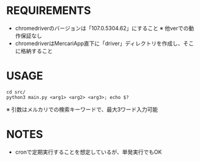 # REQUIREMENTS
  - chromedriverのバージョンは「107.0.5304.62」にすること
  ※ 他verでの動作保証なし
  - chromedriverはMercariApp直下に「driver」ディレクトリを作成し、そこに格納すること

# USAGE
  ```
  cd src/
  python3 main.py <arg1> <arg2> <arg3>; echo $?
  ```
  ※ 引数はメルカリでの検索キーワードで、最大3ワード入力可能

# NOTES
  - cronで定期実行することを想定しているが、単発実行でもOK


